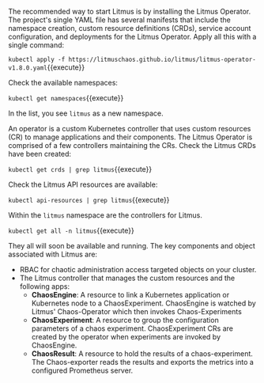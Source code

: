 The recommended way to start Litmus is by installing the Litmus Operator. The project's single YAML file has several manifests that include the namespace creation, custom resource definitions (CRDs), service account configuration, and deployments for the Litmus Operator. Apply all this with a single command: 

`kubectl apply -f https://litmuschaos.github.io/litmus/litmus-operator-v1.8.0.yaml`{{execute}}

Check the available namespaces:

`kubectl get namespaces`{{execute}}

In the list, you see `litmus` as a new namespace.

An operator is a custom Kubernetes controller that uses custom resources (CR) to manage applications and their components. The Litmus Operator is comprised of a few controllers maintaining the CRs. Check the Litmus CRDs have been created:

`kubectl get crds | grep litmus`{{execute}}

Check the Litmus API resources are available:

`kubectl api-resources | grep litmus`{{execute}}

Within the `litmus` namespace are the controllers for Litmus.

`kubectl get all -n litmus`{{execute}}

They all will soon be available and running. The key components and object associated with Litmus are:

- RBAC for chaotic administration access targeted objects on your cluster.
- The Litmus controller that manages the custom resources and the following apps:
  - **ChaosEngine**: A resource to link a Kubernetes application or Kubernetes node to a ChaosExperiment. ChaosEngine is watched by Litmus' Chaos-Operator which then invokes Chaos-Experiments
  - **ChaosExperiment**: A resource to group the configuration parameters of a chaos experiment. ChaosExperiment CRs are created by the operator when experiments are invoked by ChaosEngine.
  - **ChaosResult**: A resource to hold the results of a chaos-experiment. The Chaos-exporter reads the results and exports the metrics into a configured Prometheus server.

